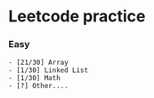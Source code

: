 Leetcode practice
===


### Easy

```
- [21/30] Array
- [1/30] Linked List
- [1/30] Math
- [?] Other....
```